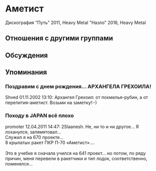 # Аметист

Дискография
"Путь" 2011, Heavy Metal
"Назло" 2016, Heavy Metal

## Отношения с другими группами


## Обсуждения


## Упоминания

### Поздравим с днем рождения... АРХАНГЕЛА ГРЕХОИЛА!

Shved  01.11.2002 13:10:
Архангел Грехоил: от похмелья-рубин, а от перепития-аметист. Возьми на заметку!:-)

### Походу в JAPAN всё плохо

promoter 12.04.2011 14:47:
2Slaanesh. Не, ни то и ни другое... Я лоханулся, запямятовал...<BR>Служил я на 670 проекте...<BR>8 крылатых ракет ПКР П-70 «Аметист»....<BR><BR>Это в учебке я сначала учился на 641 проект... но потом, по ряду причин, меня перевели в ракетчики и тип лодок, соответственно, поменялся...


